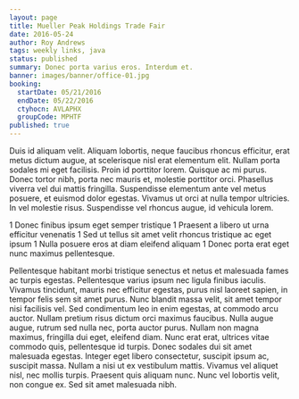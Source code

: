```yaml
---
layout: page
title: Mueller Peak Holdings Trade Fair
date: 2016-05-24
author: Roy Andrews
tags: weekly links, java
status: published
summary: Donec porta varius eros. Interdum et.
banner: images/banner/office-01.jpg
booking:
  startDate: 05/21/2016
  endDate: 05/22/2016
  ctyhocn: AVLAPHX
  groupCode: MPHTF
published: true
---
```

Duis id aliquam velit. Aliquam lobortis, neque faucibus rhoncus efficitur, erat metus dictum augue, at scelerisque nisl erat elementum elit. Nullam porta sodales mi eget facilisis. Proin id porttitor lorem. Quisque ac mi purus. Donec tortor nibh, porta nec mauris et, molestie porttitor orci. Phasellus viverra vel dui mattis fringilla. Suspendisse elementum ante vel metus posuere, et euismod dolor egestas. Vivamus ut orci at nulla tempor ultricies. In vel molestie risus. Suspendisse vel rhoncus augue, id vehicula lorem.

1 Donec finibus ipsum eget semper tristique
1 Praesent a libero ut urna efficitur venenatis
1 Sed ut tellus sit amet velit rhoncus tristique ac eget ipsum
1 Nulla posuere eros at diam eleifend aliquam
1 Donec porta erat eget nunc maximus pellentesque.

Pellentesque habitant morbi tristique senectus et netus et malesuada fames ac turpis egestas. Pellentesque varius ipsum nec ligula finibus iaculis. Vivamus tincidunt, mauris nec efficitur egestas, purus nisl laoreet sapien, in tempor felis sem sit amet purus. Nunc blandit massa velit, sit amet tempor nisi facilisis vel. Sed condimentum leo in enim egestas, at commodo arcu auctor. Nullam pretium risus dictum orci maximus faucibus. Nulla augue augue, rutrum sed nulla nec, porta auctor purus. Nullam non magna maximus, fringilla dui eget, eleifend diam. Nunc erat erat, ultrices vitae commodo quis, pellentesque id turpis. Donec sodales dui sit amet malesuada egestas. Integer eget libero consectetur, suscipit ipsum ac, suscipit massa. Nullam a nisi ut ex vestibulum mattis. Vivamus vel aliquet nisl, nec mollis turpis. Praesent quis aliquam nunc. Nunc vel lobortis velit, non congue ex. Sed sit amet malesuada nibh.
